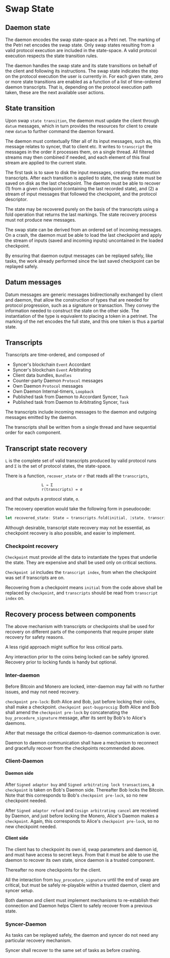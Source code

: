 # Swap State

## Daemon state
The daemon encodes the swap state-space as a Petri net. The marking of the Petri net encodes the swap state. Only swap states resulting from a valid protocol execution are included in the state-space. A valid protocol execution respects the state transition rules.

The daemon handles the swap state and its state transitions on behalf of the client and following its instructions. The swap state indicates the step on the protocol execution the user is currently in.  For each given state, zero or more state transitions are enabled as a function of a list of time-ordered daemon transcripts. That is, depending on the protocol execution path taken, these are the next available user actions.

## State transition
Upon swap `state transition`, the daemon must update the client through `datum` messages, which in turn provides the resources for client to create new `datum` to further command the daemon forward.

The daemon must contextually filter all of its input messages, such as, this message relates to syncer, that to client etc. It writes to `transcript` the messages in the order it processes them, on a single thread.  All filtered streams may then combined if needed, and each element of this final stream are applied to the current state.

The first task is to save to disk the input messages, creating the execution transcripts. After each transition is applied to state, the swap state must be saved on disk as the last checkpoint. The daemon must be able to recover (1) from a given checkpoint (containing the last recorded state), and (2) a stream of input messages that followed the checkpoint, and the protocol descriptor. 

The state may be recovered purely on the basis of the transcripts using a fold operation that returns the last markings. The state recovery process must not produce new messages.

The swap state can be derived from an ordered set of incoming messages. On a crash, the daemon must be able to load the last checkpoint and apply the stream of inputs (saved and incoming inputs) uncontained in the loaded checkpoint.

By ensuring that daemon output messages can be replayed safely, like tasks, the work already performed since the last saved checkpoint can be replayed safely.

## Datum messages
Datum messages are generic messages bidirectionally exchanged by client and daemon, that allow the construction of types that are needed for protocol progression, such as a signature or transaction. They convey the information needed to construct the state on the other side. The instantiation of the type is equivalent to placing a token in a petrinet. The marking of the net encodes the full state, and this one token is thus a partial state. 

## Transcripts 
Transcripts are time-ordered, and composed of 
  - Syncer's blockchain `Event` Accordant
  - Syncer's blockchain `Event` Arbitrating
  - Client data bundles, `Bundles`
  - Counter-party Daemon `Protocol` messages
  - Own Daemon `Protocol` messages 
  - Own Daemon Internal-timers, `Loopback`
  - Published task from Daemon to Accordant Syncer, `Task`
  - Published task from Daemon to Arbitrating Syncer, `Task`

The transcripts include incoming messages to the daemon and outgoing messages emitted by the daemon.

The transcripts shall be written from a single thread and have sequential order for each component.

## Transcript state recovery

`L` is the complete set of valid transcripts produced by valid protocol runs and `Σ` is the set of protocol states, the state-space.

There is a function, `recover_state` or `r` that reads all the `transcripts`,

```
                L → Σ
                r(transcripts) = σ
```

and that outputs a protocol state, `σ`.

The recovery operation would take the following form in pseudocode:

``` rust
let recovered_state: State = transcripts.fold(initial, |state, transcript| state.apply(transcript));
```

Although desirable, transcript state recovery may not be essential, as checkpoint recovery is also possible, and easier to implement.

### Checkpoint recovery

`Checkpoint` must provide all the data to instantiate the types that underlie the state. They are expensive and shall be used only on critical sections.

`Checkpoint id` includes the `transcript index`, from when the checkpoint was set if transcripts are on.

Recovering from a checkpoint means `initial` from the code above shall be replaced by `checkpoint`, and `transcripts` should be read from `transcript index` on.

## Recovery process between components

The above mechanism with transcripts or checkpoints shall be used for recovery on different parts of the components that require proper state recovery for safety reasons. 

A less rigid approach might suffice for less critical parts.

Any interaction prior to the coins being locked can be safely ignored. Recovery prior to locking funds is handy but optional. 

### Inter-daemon
Before Bitcoin and Monero are locked, inter-daemon may fail with no further issues, and may not need recovery. 

`checkpoint pre-lock`: Both Alice and Bob, just before locking their coins, shall make a checkpoint. 
`checkpoint post-buyprocsig`: Both Alice and Bob shall amend the `checkpoint pre-lock` by concatenating the `buy_procedure_signature` message, after its sent by Bob's to Alice's daemons. 

After that message the critical daemon-to-daemon communication is over. 

Daemon to daemon communication shall have a mechanism to reconnect and gracefully recover from the checkpoints recommended above. 


### Client-Daemon

#### Daemon side

After `Signed adaptor buy` and `Signed arbitrating lock transactions`, a `checkpoint` is taken on Bob's Daemon side. Thereafter Bob locks the Bitcoin. Note that this corresponds to Bob's `checkpoint pre-lock`, so no new checkpoint needed.

After `Signed adaptor refund` and `Cosign arbitrating cancel` are received by Daemon, and just before locking the Monero, Alice's Daemon makes a `checkpoint`. Again, this corresponds to Alice's `checkpoint pre-lock`, so no new checkpoint needed.

#### Client side
The client has to checkpoint its own id, swap parameters and daemon id, and must have access to secret keys. From that it must be able to use the daemon to recover its own state, since daemon is a trusted component.

Thereafter no more checkpoints for the client.

All the interaction from `buy_procedure_signature` until the end of swap are critical, but must be safely re-playable within a trusted daemon, client and syncer setup.

Both daemon and client must implement mechanisms to re-establish their connection and Daemon helps Client to safely recover from a previous state.

### Syncer-Daemon

As tasks can be replayed safely, the daemon and syncer do not need any particular recovery mechanism. 

Syncer shall recover to the same set of tasks as before crashing.
